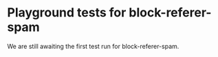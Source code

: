 # Playground tests for block-referer-spam
We are still awaiting the first test run for block-referer-spam.
